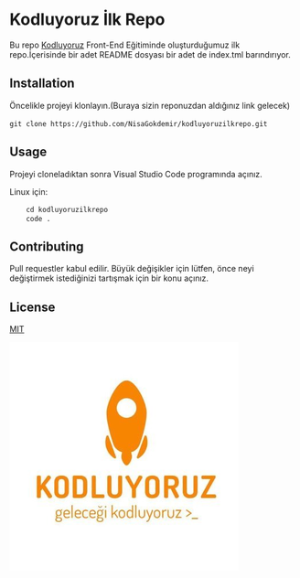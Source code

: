 # **Kodluyoruz İlk Repo**

Bu repo [Kodluyoruz](https://www.kodluyoruz.org/) Front-End Eğitiminde oluşturduğumuz ilk repo.İçerisinde bir adet README dosyası bir adet de index.tml barındırıyor.

## **Installation**

Öncelikle projeyi klonlayın.(Buraya sizin reponuzdan aldığınız link gelecek)

 `git clone https://github.com/NisaGokdemir/kodluyoruzilkrepo.git`

## **Usage**

Projeyi cloneladıktan sonra Visual Studio Code programında açınız.

Linux için:

```
    cd kodluyoruzilkrepo 
    code .
```

## **Contributing**

Pull requestler kabul edilir. Büyük değişikler için lütfen, önce neyi değiştirmek istediğinizi tartışmak için bir konu açınız.

## **License**

[MIT](https://github.com/git/git-scm.com/blob/main/MIT-LICENSE.txt)


![Kodluyoruz Logo](https://raw.githubusercontent.com/Kodluyoruz/taskforce/git/git/markdown-nedir-nasil-kullaniriz-/figures/kodluyoruz_logo.jpg)